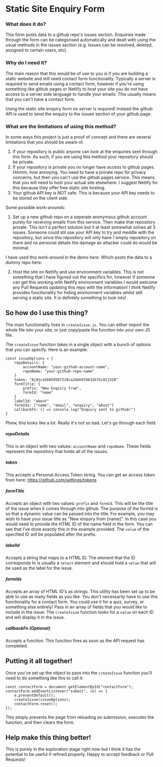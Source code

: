 # Static Site Enquiry Form

### What does it do?

This form posts data to a github repo's issues section. Enquiries made through the form can be categorised automatically and dealt with using the usual methods in the issues section (e.g. Issues can be resolved, deleted, assigned to certain users, etc).

### Why do I need it?

The main reason that this would be of use to you is if you are building a static website and still need contact form functionality. Typically a server is required to send emails using a contact form, however if you're using something like github pages or Netlify to host your site you do not have access to a server side language to handle your emails. This usually means that you can't have a contact form. 

Using the static site enquiry form no server is required! Instead the github API is used to send the enquiry to the issues section of your github page. 

### What are the limitations of using this method?

In some ways this project is just a proof of concept and there are several limitations that you should be aware of.

1. If your repository is public anyone can look at the enquiries sent through this form. As such, if you are using this method your repository should be private.
2. If your repository is private you no longer have access to github pages. Hmmm, how annoying. You need to have a private repo for privacy concerns, but then you can't use the github pages service. This means that you will need to host your actual site elsewhere. I suggest Netlify for this because they offer free static site hosting. 
3. Your github API key is NOT safe. This is because your API key needs to be stored on the client side. 

Some possible work-arounds:

1. Set up a new github repo on a seperate anonymous github account purely for receiving emails from this service. Then make that repository private. This isn't a perfect solution but it at least somewhat solves all 3 issues. Someone could stil use your API key to try and meddle with the repository, but since this repository will only have 1 empty repository on there and no personal details the damage an attacker could do would be minimal. 

I have used this work-around in the demo here:
Which posts the data to a dummy repo here: 

2. Host the site on Netlify and use environment variables. This is not something that I have figured out the specifics for, however if someone can get this working with Netlify environment variables I would welcome any Pull Requests updating this repo with the information! I *think* Netlify provides functionality for hiding environment variables whilst still serving a static site. It is defintely something to look into!

## So how do I use this thing?

The main functionality lives in `createIssue.js`. You can either import the whole file into your site, or just copy/paste the function into your own JS file. 

The `createIssue` function takes in a single object with a bunch of options that you can specify. Here is an example:

```
const issueOptions = {
    repoDetails: {
        accountName: "your-github-account-name",
        repoName: "your-github-repo-name"
    }
    token: "8j91ca56859507210ca2deb97b632b75c82j528"
    formTitle: {
        prefix: "New Enquiry from",
        formId: "name"
    }
    labelId: "about"
    formIds: ["name", "email", "enquiry", "about"]
    callbackFn: () => console.log("Enquiry sent to github!")
}
```

Phew, this looks like a lot. Really it's not so bad. Let's go through each field.

##### repoDetails

This is an object with two values: `accountName` and `repoName`. These fields represent the repository that holds all of the issues. 

##### token

This accepts a Personal Access Token string. You can get an access token from here: https://github.com/settings/tokens

##### formTitle

Accepts an object with two values: `prefix` and `formId`. This will be the title of the issue when it comes through into github. The purpose of the formId is so that a dynamic value can be passed into the title. For example, you may wish to have your issue title as "New enquiry from [name]". In this case you would need to provide the HTML ID of the name field in the form. You can see that I've done exactly this in the example provided. The `value` of the specified ID will be populated after the prefix.

##### labelId

Accepts a string that maps to a HTML ID. The element that the ID corresponds to is usually a `select` element and should hold a `value` that will be used as the label for the issue.

##### formIds

Accepts an array of HTML ID's as strings. This utility has been set up to be able to use as many fields as you like. You don't necessarily have to use this functionality for a contact form. You could use it for a quiz, survey, or something else entirely! Pass in an array of fields that you would like to include in the issue. The `createIssue` function looks for a `value` on each ID and will display it in the issue.

##### callbackFn (Optional)

Accepts a function. This function fires as soon as the API request has completed.

## Putting it all together!

Once you've set up the object to pass into the `createIssue` function you'll need to do something like this to call it:

```
const contactForm = document.getElementById("contactForm");
contactForm.addEventListener("submit", (e) => {
    e.preventDefault();
    createIssue(issueOptions);
    contactForm.reset();
});
```

This simply prevents the page from reloading on submission, executes the function, and then clears the form.

## Help make this thing better!

This is purely in the exploration stage right now but I think it has the potential to be useful if refined properly. Happy to accept feedback or Pull Requests!